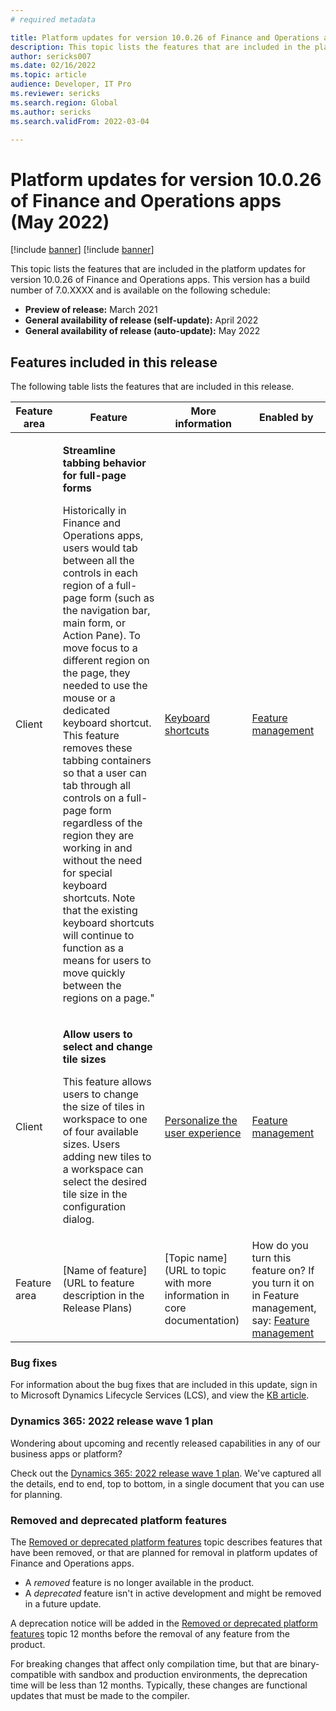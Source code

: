 ```yaml
---
# required metadata

title: Platform updates for version 10.0.26 of Finance and Operations apps (May 2022)
description: This topic lists the features that are included in the platform updates for version 10.0.26 of Finance and Operations apps.
author: sericks007
ms.date: 02/16/2022
ms.topic: article
audience: Developer, IT Pro
ms.reviewer: sericks
ms.search.region: Global
ms.author: sericks
ms.search.validFrom: 2022-03-04

---
```

# Platform updates for version 10.0.26 of Finance and Operations apps (May 2022)

[!include [banner](../includes/banner.md)]
[!include [banner](../includes/preview-banner.md)]

This topic lists the features that are included in the platform updates for version 10.0.26 of Finance and Operations apps. This version has a build number of 7.0.XXXX and is available on the following schedule:

- **Preview of release:** March 2021
- **General availability of release (self-update):** April 2022
- **General availability of release (auto-update):** May 2022

## Features included in this release

The following table lists the features that are included in this release.

| Feature area    | Feature | More information | Enabled by |
|-----------------|---------|------------------|---------------------------|
| Client  | <p>**Streamline tabbing behavior for full-page forms**</p><p>Historically in Finance and Operations apps, users would tab between all the controls in each region of a full-page form (such as the navigation bar, main form, or Action Pane). To move focus to a different region on the page, they needed to use the mouse or a dedicated keyboard shortcut. This feature removes these tabbing containers so that a user can tab through all controls on a full-page form regardless of the region they are working in and without the need for special keyboard shortcuts. Note that the existing keyboard shortcuts will continue to function as a means for users to move quickly between the regions on a page." | [Keyboard shortcuts](https://docs.microsoft.com/en-us/dynamics365/fin-ops-core/fin-ops/get-started/shortcut-keys)  | [Feature management](../../fin-ops/get-started/feature-management/feature-management-overview.md)  |
| Client  | <p>**Allow users to select and change tile sizes**</p><p>This feature allows users to change the size of tiles in workspace to one of four available sizes. Users adding new tiles to a workspace can select the desired tile size in the configuration dialog.</p> | [Personalize the user experience](https://docs.microsoft.com/en-us/dynamics365/fin-ops-core/fin-ops/get-started/personalize-user-experience)  | [Feature management](../../fin-ops/get-started/feature-management/feature-management-overview.md)   |  
| Feature area  | [Name of feature](URL to feature description in the Release Plans)  | [Topic name](URL to topic with more information in core documentation)  | How do you turn this feature on? If you turn it on in Feature management, say: [Feature management](../../fin-ops/get-started/feature-management/feature-management-overview.md)   |

### Bug fixes

For information about the bug fixes that are included in this update, sign in to Microsoft Dynamics Lifecycle Services (LCS), and view the [KB article](https://lcs.dynamics.com/).

### Dynamics 365: 2022 release wave 1 plan

Wondering about upcoming and recently released capabilities in any of our business apps or platform?

Check out the [Dynamics 365: 2022 release wave 1 plan](/dynamics365-release-plan/2022wave1/). We've captured all the details, end to end, top to bottom, in a single document that you can use for planning.

### Removed and deprecated platform features

The [Removed or deprecated platform features](removed-deprecated-features-platform-updates.md) topic describes features that have been removed, or that are planned for removal in platform updates of Finance and Operations apps.

- A *removed* feature is no longer available in the product.
- A *deprecated* feature isn't in active development and might be removed in a future update.

A deprecation notice will be added in the [Removed or deprecated platform features](removed-deprecated-features-platform-updates.md) topic 12 months before the removal of any feature from the product.

For breaking changes that affect only compilation time, but that are binary-compatible with sandbox and production environments, the deprecation time will be less than 12 months. Typically, these changes are functional updates that must be made to the compiler.

